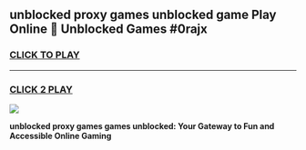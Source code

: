 
## unblocked proxy games unblocked game Play Online 👋 Unblocked Games #0rajx
<h3>
<a href="https://premium.freeplayer.one?title=unblocked_proxy_games&ref=21F">CLICK TO PLAY</a></h3>
<hr>

<h3>
<a href="https://premium.freeplayer.one?title=unblocked_proxy_games&ref=21F">CLICK 2 PLAY</a>
  
</h3>

<a href="https://premium.freeplayer.one?title=unblocked_proxy_games&ref=21F/"><img src="https://clearcache.store/games.png"></a>


**unblocked proxy games games unblocked: Your Gateway to Fun and Accessible Online Gaming**

